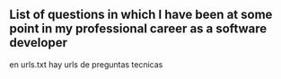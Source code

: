 ## List of questions in which I have been at some point in my professional career as a software developer

en urls.txt hay urls de preguntas tecnicas 
